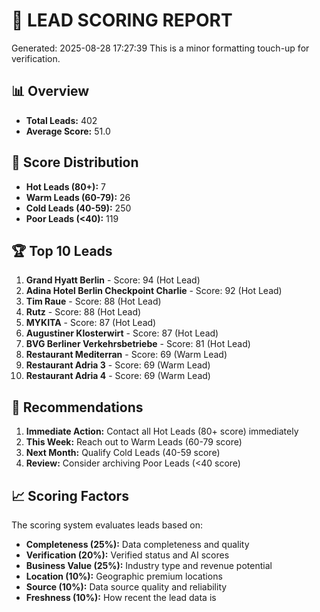 # 🧠 LEAD SCORING REPORT
Generated: 2025-08-28 17:27:39
This is a minor formatting touch-up for verification.

## 📊 Overview
- **Total Leads:** 402
- **Average Score:** 51.0

## 🎯 Score Distribution
- **Hot Leads (80+):** 7
- **Warm Leads (60-79):** 26
- **Cold Leads (40-59):** 250
- **Poor Leads (<40):** 119

## 🏆 Top 10 Leads
1. **Grand Hyatt Berlin** - Score: 94 (Hot Lead)
2. **Adina Hotel Berlin Checkpoint Charlie** - Score: 92 (Hot Lead)
3. **Tim Raue** - Score: 88 (Hot Lead)
4. **Rutz** - Score: 88 (Hot Lead)
5. **MYKITA** - Score: 87 (Hot Lead)
6. **Augustiner Klosterwirt** - Score: 87 (Hot Lead)
7. **BVG Berliner Verkehrsbetriebe** - Score: 81 (Hot Lead)
8. **Restaurant Mediterran** - Score: 69 (Warm Lead)
9. **Restaurant Adria 3** - Score: 69 (Warm Lead)
10. **Restaurant Adria 4** - Score: 69 (Warm Lead)

## 🎯 Recommendations
1. **Immediate Action:** Contact all Hot Leads (80+ score) immediately
2. **This Week:** Reach out to Warm Leads (60-79 score)
3. **Next Month:** Qualify Cold Leads (40-59 score)
4. **Review:** Consider archiving Poor Leads (<40 score)

## 📈 Scoring Factors
The scoring system evaluates leads based on:
- **Completeness (25%):** Data completeness and quality
- **Verification (20%):** Verified status and AI scores
- **Business Value (25%):** Industry type and revenue potential
- **Location (10%):** Geographic premium locations
- **Source (10%):** Data source quality and reliability
- **Freshness (10%):** How recent the lead data is
